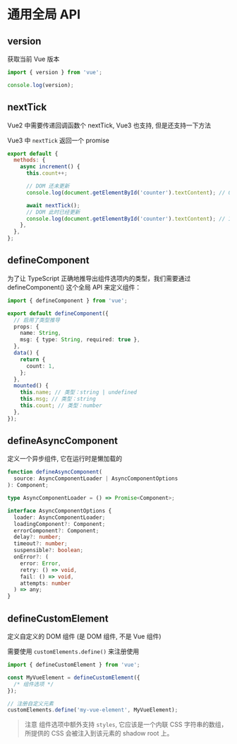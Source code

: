# 通用全局 API

## version

获取当前 Vue 版本

```js
import { version } from 'vue';

console.log(version);
```

## nextTick

Vue2 中需要传递回调函数个 nextTick, Vue3 也支持, 但是还支持一下方法

Vue3 中 `nextTick` 返回一个 promise

```js
export default {
  methods: {
    async increment() {
      this.count++;

      // DOM 还未更新
      console.log(document.getElementById('counter').textContent); // 0

      await nextTick();
      // DOM 此时已经更新
      console.log(document.getElementById('counter').textContent); // 1
    },
  },
};
```

## defineComponent

为了让 TypeScript 正确地推导出组件选项内的类型，我们需要通过 defineComponent() 这个全局 API 来定义组件：

```ts
import { defineComponent } from 'vue';

export default defineComponent({
  // 启用了类型推导
  props: {
    name: String,
    msg: { type: String, required: true },
  },
  data() {
    return {
      count: 1,
    };
  },
  mounted() {
    this.name; // 类型：string | undefined
    this.msg; // 类型：string
    this.count; // 类型：number
  },
});
```

## defineAsyncComponent

定义一个异步组件, 它在运行时是懒加载的

```ts
function defineAsyncComponent(
  source: AsyncComponentLoader | AsyncComponentOptions
): Component;

type AsyncComponentLoader = () => Promise<Component>;

interface AsyncComponentOptions {
  loader: AsyncComponentLoader;
  loadingComponent?: Component;
  errorComponent?: Component;
  delay?: number;
  timeout?: number;
  suspensible?: boolean;
  onError?: (
    error: Error,
    retry: () => void,
    fail: () => void,
    attempts: number
  ) => any;
}
```

## defineCustomElement

定义自定义的 DOM 组件 (是 DOM 组件, 不是 Vue 组件)

需要使用 `customElements.define()` 来注册使用

```js
import { defineCustomElement } from 'vue';

const MyVueElement = defineCustomElement({
  /* 组件选项 */
});

// 注册自定义元素
customElements.define('my-vue-element', MyVueElement);
```

> 注意 组件选项中额外支持 `styles`, 它应该是一个内联 CSS 字符串的数组，所提供的 CSS 会被注入到该元素的 shadow root 上。
